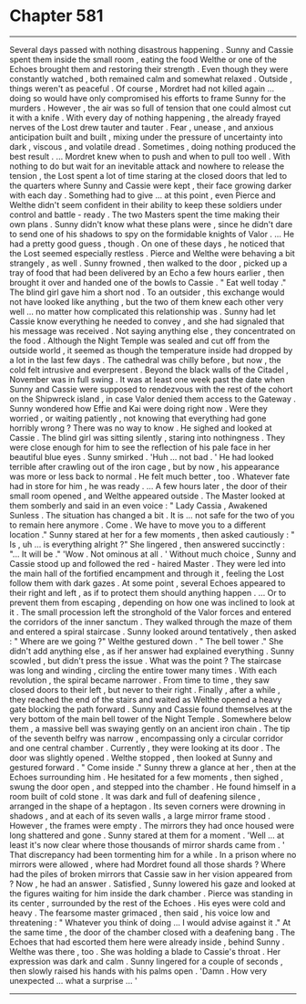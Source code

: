 
# Chapter 581


---

Several days passed with nothing disastrous happening . Sunny and Cassie spent them inside the small room , eating the food Welthe or one of the Echoes brought them and restoring their strength . Even though they were constantly watched , both remained calm and somewhat relaxed .
Outside , things weren't as peaceful .
Of course , Mordret had not killed again … doing so would have only compromised his efforts to frame Sunny for the murders . However , the air was so full of tension that one could almost cut it with a knife . With every day of nothing happening , the already frayed nerves of the Lost drew tauter and tauter .
Fear , unease , and anxious anticipation built and built , mixing under the pressure of uncertainty into dark , viscous , and volatile dread .
Sometimes , doing nothing produced the best result .
... Mordret knew when to push and when to pull too well .
With nothing to do but wait for an inevitable attack and nowhere to release the tension , the Lost spent a lot of time staring at the closed doors that led to the quarters where Sunny and Cassie were kept , their face growing darker with each day .
Something had to give … at this point , even Pierce and Welthe didn't seem confident in their ability to keep these soldiers under control and battle - ready . The two Masters spent the time making their own plans . Sunny didn't know what these plans were , since he didn't dare to send one of his shadows to spy on the formidable knights of Valor .
… He had a pretty good guess , though .
On one of these days , he noticed that the Lost seemed especially restless . Pierce and Welthe were behaving a bit strangely , as well .
Sunny frowned , then walked to the door , picked up a tray of food that had been delivered by an Echo a few hours earlier , then brought it over and handed one of the bowls to Cassie .
" Eat well today ."
The blind girl gave him a short nod . To an outsider , this exchange would not have looked like anything , but the two of them knew each other very well … no matter how complicated this relationship was .
Sunny had let Cassie know everything he needed to convey , and she had signaled that his message was received .
Not saying anything else , they concentrated on the food .
Although the Night Temple was sealed and cut off from the outside world , it seemed as though the temperature inside had dropped by a lot in the last few days . The cathedral was chilly before , but now , the cold felt intrusive and everpresent .
Beyond the black walls of the Citadel , November was in full swing . It was at least one week past the date when Sunny and Cassie were supposed to rendezvous with the rest of the cohort on the Shipwreck island , in case Valor denied them access to the Gateway .
Sunny wondered how Effie and Kai were doing right now . Were they worried , or waiting patiently , not knowing that everything had gone horribly wrong ?
There was no way to know .
He sighed and looked at Cassie . The blind girl was sitting silently , staring into nothingness . They were close enough for him to see the reflection of his pale face in her beautiful blue eyes .
Sunny smirked .
'Huh … not bad . '
He had looked terrible after crawling out of the iron cage , but by now , his appearance was more or less back to normal . He felt much better , too .
Whatever fate had in store for him , he was ready .
… A few hours later , the door of their small room opened , and Welthe appeared outside . The Master looked at them somberly and said in an even voice :
" Lady Cassia , Awakened Sunless . The situation has changed a bit . It is … not safe for the two of you to remain here anymore . Come . We have to move you to a different location ."
Sunny stared at her for a few moments , then asked cautiously :
" Is , uh … is everything alright ?"
She lingered , then answered succinctly :
"... It will be ."
'Wow . Not ominous at all . '
Without much choice , Sunny and Cassie stood up and followed the red - haired Master . They were led into the main hall of the fortified encampment and through it , feeling the Lost follow them with dark gazes .
At some point , several Echoes appeared to their right and left , as if to protect them should anything happen .
… Or to prevent them from escaping , depending on how one was inclined to look at it .
The small procession left the stronghold of the Valor forces and entered the corridors of the inner sanctum . They walked through the maze of them and entered a spiral staircase .
Sunny looked around tentatively , then asked :
" Where are we going ?"
Welthe gestured down .
" The bell tower ."
She didn't add anything else , as if her answer had explained everything . Sunny scowled , but didn't press the issue .
What was the point ?
The staircase was long and winding , circling the entire tower many times . With each revolution , the spiral became narrower . From time to time , they saw closed doors to their left , but never to their right .
Finally , after a while , they reached the end of the stairs and waited as Welthe opened a heavy gate blocking the path forward .
Sunny and Cassie found themselves at the very bottom of the main bell tower of the Night Temple . Somewhere below them , a massive bell was swaying gently on an ancient iron chain . The tip of the seventh belfry was narrow , encompassing only a circular corridor and one central chamber . Currently , they were looking at its door .
The door was slightly opened .
Welthe stopped , then looked at Sunny and gestured forward .
" Come inside ."
Sunny threw a glance at her , then at the Echoes surrounding him . He hesitated for a few moments , then sighed , swung the door open , and stepped into the chamber .
He found himself in a room built of cold stone . It was dark and full of deafening silence , arranged in the shape of a heptagon . Its seven corners were drowning in shadows , and at each of its seven walls , a large mirror frame stood .
However , the frames were empty . The mirrors they had once housed were long shattered and gone .
Sunny stared at them for a moment .
'Well … at least it's now clear where those thousands of mirror shards came from . '
That discrepancy had been tormenting him for a while . In a prison where no mirrors were allowed , where had Mordret found all those shards ? Where had the piles of broken mirrors that Cassie saw in her vision appeared from ? Now , he had an answer .
Satisfied , Sunny lowered his gaze and looked at the figures waiting for him inside the dark chamber .
Pierce was standing in its center , surrounded by the rest of the Echoes . His eyes were cold and heavy .
The fearsome master grimaced , then said , his voice low and threatening :
" Whatever you think of doing … I would advise against it ."
At the same time , the door of the chamber closed with a deafening bang . The Echoes that had escorted them here were already inside , behind Sunny . Welthe was there , too .
She was holding a blade to Cassie's throat .
Her expression was dark and calm .
Sunny lingered for a couple of seconds , then slowly raised his hands with his palms open .
'Damn . How very unexpected ... what a surprise ... '

---

